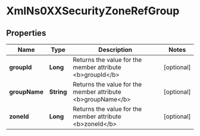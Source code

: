 
# XmlNs0XXSecurityZoneRefGroup

## Properties
Name | Type | Description | Notes
------------ | ------------- | ------------- | -------------
**groupId** | **Long** | Returns the value for the member attribute &lt;b&gt;groupId&lt;/b&gt; |  [optional]
**groupName** | **String** | Returns the value for the member attribute &lt;b&gt;groupName&lt;/b&gt; |  [optional]
**zoneId** | **Long** | Returns the value for the member attribute &lt;b&gt;zoneId&lt;/b&gt; |  [optional]



